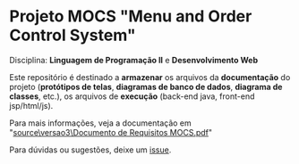# Projeto MOCS "Menu and Order Control System" 
Disciplina: **Linguagem de Programação II** e **Desenvolvimento Web**
 
Este repositório é destinado a **armazenar** os arquivos da **documentação** do projeto (**protótipos de telas**, **diagramas de banco de dados**, **diagrama de classes**, etc.), os arquivos de **execução** (back-end java, front-end jsp/html/js).

Para mais informações, veja a documentação em "[source\versao3\Documento de Requisitos MOCS.pdf](https://github.com/euaaron/MOCS/blob/master/source/versao3/Vers%C3%A3o%201%20-%20Documento%20de%20Requisitos%20MOCS.pdf)"

Para dúvidas ou sugestões, deixe um [issue](https://github.com/euaaron/MOCS/issues).
